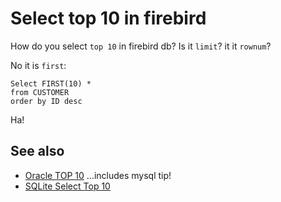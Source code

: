 ﻿# Select top 10 in firebird

How do you select `top 10` in firebird db? Is it `limit`? it it `rownum`?

No it is `first`:

	Select FIRST(10) *
	from CUSTOMER
	order by ID desc

Ha!

## See also

- [Oracle TOP 10](../oracle/top_10.md) ...includes mysql tip!
- [SQLite Select Top 10](../sqlite/select_top_10.md)
